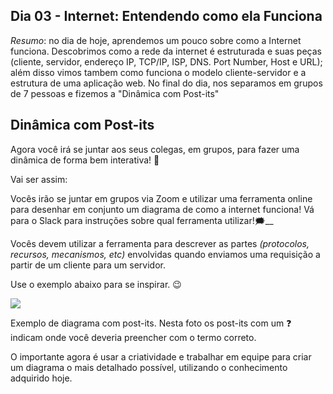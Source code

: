 ## Dia 03 - Internet: Entendendo como ela Funciona

*Resumo*: no dia de hoje, aprendemos um pouco sobre como a Internet funciona. Descobrimos como a rede da internet é estruturada e suas peças (cliente, servidor, endereço IP, TCP/IP, ISP, DNS. Port Number, Host e URL); além disso vimos tambem como funciona o modelo cliente-servidor e a estrutura de uma aplicação web. No final do dia, nos separamos em grupos de 7 pessoas e fizemos a "Dinâmica com Post-its"

## Dinâmica com Post-its

Agora você irá se juntar aos seus colegas, em grupos, para fazer uma dinâmica de forma bem interativa! 🎎

Vai ser assim:

Vocês irão se juntar em grupos via Zoom e utilizar uma ferramenta online para desenhar em conjunto um diagrama de como a internet funciona! Vá para o Slack para instruções sobre qual ferramenta utilizar!🗯__

Vocês devem utilizar a ferramenta para descrever as partes  _(protocolos, recursos, mecanismos, etc)_ envolvidas quando enviamos uma requisição a partir de um cliente para um servidor.

Use o exemplo abaixo para se inspirar. 😉

![](https://s3.us-east-2.amazonaws.com/assets.app.betrybe.com/fundamentals/internet/images/post-it-internet-707300d0d09adfbd48b974bffedf442e.jpeg)

Exemplo de diagrama com post-its. Nesta foto os post-its com um ❓ indicam onde você deveria preencher com o termo correto.

O importante agora é usar a criatividade e trabalhar em equipe para criar um diagrama o mais detalhado possível, utilizando o conhecimento adquirido hoje.
